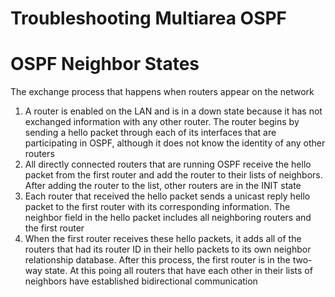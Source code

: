 # Troubleshooting Multiarea OSPF

# OSPF Neighbor States
The exchange process that happens when routers appear on the network
1. A router is enabled on the LAN and is in a down state because it has not exchanged information with any other router. The router begins by sending a hello packet through each of its interfaces that are participating in OSPF, although it does not know the identity of any other routers
2. All directly connected routers that are running OSPF receive the hello packet from the first router and add the router to their lists of neighbors. After adding the router to the list, other routers are in the INIT state
3. Each router that received the hello packet sends a unicast reply hello packet to the first router with its corresponding information. The neighbor field in the hello packet includes all neighboring routers and the first router
4. When the first router receives these hello packets, it adds all of the routers that had its router ID in their hello packets to its own neighbor relationship database. After this process, the first router is in the two-way state. At this poing all routers that have each other in their lists of neighbors have established bidirectional communication


